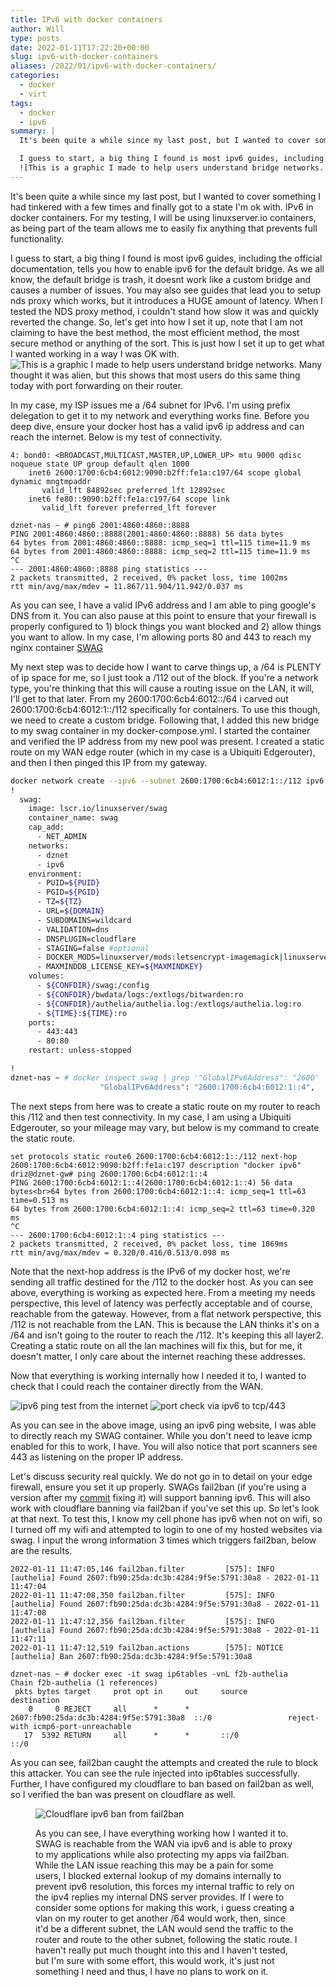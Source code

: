 ```yaml
---
title: IPv6 with docker containers
author: Will
type: posts
date: 2022-01-11T17:22:20+00:00
slug: ipv6-with-docker-containers
aliases: /2022/01/ipv6-with-docker-containers/
categories:
  - docker
  - virt
tags:
  - docker
  - ipv6
summary: |
  It's been quite a while since my last post, but I wanted to cover something I had tinkered with a few times and finally got to a state I'm ok with. IPv6 in docker containers. For my testing, I will be using linuxserver.io containers, as being part of the team allows me to easily fix anything that prevents full functionality.

  I guess to start, a big thing I found is most ipv6 guides, including the official documentation, tells you how to enable ipv6 for the default bridge. As we all know, the default bridge is trash, it doesnt work like a custom bridge and causes a number of issues. You may also see guides that lead you to setup nds proxy which works, but it introduces a HUGE amount of latency. When I tested the NDS proxy method, i couldn't stand how slow it was and quickly reverted the change. So, let's get into how I set it up, note that I am not claiming to have the best method, the most efficient method, the most secure method or anything of the sort. This is just how I set it up to get what I wanted working in a way I was OK with. 
  ![This is a graphic I made to help users understand bridge networks. Many thought it was alien, but this shows that most users do this same thing today with port forwarding on their router.](/images/ipv6-with-docker-containers/dockernet-blog-1024x492.png)
---
```

It's been quite a while since my last post, but I wanted to cover something I had tinkered with a few times and finally got to a state I'm ok with. IPv6 in docker containers. For my testing, I will be using linuxserver.io containers, as being part of the team allows me to easily fix anything that prevents full functionality.

I guess to start, a big thing I found is most ipv6 guides, including the official documentation, tells you how to enable ipv6 for the default bridge. As we all know, the default bridge is trash, it doesnt work like a custom bridge and causes a number of issues. You may also see guides that lead you to setup nds proxy which works, but it introduces a HUGE amount of latency. When I tested the NDS proxy method, i couldn't stand how slow it was and quickly reverted the change. So, let's get into how I set it up, note that I am not claiming to have the best method, the most efficient method, the most secure method or anything of the sort. This is just how I set it up to get what I wanted working in a way I was OK with. 
![This is a graphic I made to help users understand bridge networks. Many thought it was alien, but this shows that most users do this same thing today with port forwarding on their router.](/images/ipv6-with-docker-containers/dockernet-blog-1024x492.png)

In my case, my ISP issues me a /64 subnet for IPv6. I'm using prefix delegation to get it to my network and everything works fine. Before you deep dive, ensure your docker host has a valid ipv6 ip address and can reach the internet. Below is my test of connectivity.


```Bashdznet-nas ~ # ip -6 add show dev bond0
4: bond0: <BROADCAST,MULTICAST,MASTER,UP,LOWER_UP> mtu 9000 qdisc noqueue state UP group default qlen 1000
    inet6 2600:1700:6cb4:6012:9090:b2ff:fe1a:c197/64 scope global dynamic mngtmpaddr
       valid_lft 84892sec preferred_lft 12892sec
    inet6 fe80::9090:b2ff:fe1a:c197/64 scope link
       valid_lft forever preferred_lft forever

dznet-nas ~ # ping6 2001:4860:4860::8888
PING 2001:4860:4860::8888(2001:4860:4860::8888) 56 data bytes
64 bytes from 2001:4860:4860::8888: icmp_seq=1 ttl=115 time=11.9 ms
64 bytes from 2001:4860:4860::8888: icmp_seq=2 ttl=115 time=11.9 ms
^C
--- 2001:4860:4860::8888 ping statistics ---
2 packets transmitted, 2 received, 0% packet loss, time 1002ms
rtt min/avg/max/mdev = 11.867/11.904/11.942/0.037 ms
```

As you can see, I have a valid IPv6 address and I am able to ping google's DNS from it. You can also pause at this point to ensure that your firewall is properly configured to 1) block things you want blocked and 2) allow things you want to allow. In my case, I'm allowing ports 80 and 443 to reach my nginx container [SWAG](https://github.com/linuxserver/docker-swag)

My next step was to decide how I want to carve things up, a /64 is PLENTY of ip space for me, so I just took a /112 out of the block. If you're a network type, you're thinking that this will cause a routing issue on the LAN, it will, I'll get to that later. From my 2600:1700:6cb4:6012::/64 i carved out 2600:1700:6cb4:6012:1::/112 specifically for containers. To use this though, we need to create a custom bridge. Following that, I added this new bridge to my swag container in my docker-compose.yml. I started the container and verified the IP address from my new pool was present. I created a static route on my WAN edge router (which in my case is a Ubiquiti Edgerouter), and then I then pinged this IP from my gateway.


```Bash
docker network create --ipv6 --subnet 2600:1700:6cb4:6012:1::/112 ipv6
!
  swag:
    image: lscr.io/linuxserver/swag
    container_name: swag
    cap_add:
      - NET_ADMIN
    networks:
      - dznet
      - ipv6
    environment:
      - PUID=${PUID}
      - PGID=${PGID}
      - TZ=${TZ}
      - URL=${DOMAIN}
      - SUBDOMAINS=wildcard
      - VALIDATION=dns
      - DNSPLUGIN=cloudflare
      - STAGING=false #optional
      - DOCKER_MODS=linuxserver/mods:letsencrypt-imagemagick|linuxserver/mods:swag-cloudflare-real-ip
      - MAXMINDDB_LICENSE_KEY=${MAXMINDKEY}
    volumes:
      - ${CONFDIR}/swag:/config
      - ${CONFDIR}/bwdata/logs:/extlogs/bitwarden:ro
      - ${CONFDIR}/authelia/authelia.log:/extlogs/authelia.log:ro
      - ${TIME}:${TIME}:ro
    ports:
      - 443:443
      - 80:80
    restart: unless-stopped

!
dznet-nas ~ # docker inspect swag | grep '"GlobalIPv6Address": "2600'
                    "GlobalIPv6Address": "2600:1700:6cb4:6012:1::4",

```

The next steps from here was to create a static route on my router to reach this /112 and then test connectivity. In my case, I am using a Ubiquiti Edgerouter, so your mileage may vary, but below is my command to create the static route.

```
set protocols static route6 2600:1700:6cb4:6012:1::/112 next-hop 2600:1700:6cb4:6012:9090:b2ff:fe1a:c197 description "docker ipv6"
driz@dznet-gw# ping 2600:1700:6cb4:6012:1::4
PING 2600:1700:6cb4:6012:1::4(2600:1700:6cb4:6012:1::4) 56 data bytes<br>64 bytes from 2600:1700:6cb4:6012:1::4: icmp_seq=1 ttl=63 time=0.513 ms
64 bytes from 2600:1700:6cb4:6012:1::4: icmp_seq=2 ttl=63 time=0.320 ms
^C
--- 2600:1700:6cb4:6012:1::4 ping statistics ---
2 packets transmitted, 2 received, 0% packet loss, time 1069ms
rtt min/avg/max/mdev = 0.320/0.416/0.513/0.098 ms
```

Note that the next-hop address is the IPv6 of my docker host, we're sending all traffic destined for the /112 to the docker host. As you can see above, everything is working as expected here. From a meeting my needs perspective, this level of latency was perfectly acceptable and of course, reachable from the gateway. However, from a flat network perspective, this /112 is not reachable from the LAN. This is because the LAN thinks it's on a /64 and isn't going to the router to reach the /112. It's keeping this all layer2. Creating a static route on all the lan machines will fix this, but for me, it doesn't matter, I only care about the internet reaching these addresses.

Now that everything is working internally how I needed it to, I wanted to check that I could reach the container directly from the WAN. 

![ipv6 ping test from the internet](/images/ipv6-with-docker-containers/ipv6-WAN-ping-blog.png)
![port check via ipv6 to tcp/443](/images/ipv6-with-docker-containers/blog.png)

As you can see in the above image, using an ipv6 ping website, I was able to directly reach my SWAG container. While you don't need to leave icmp enabled for this to work, I have. You will also notice that port scanners see 443 as listening on the proper IP address.

Let's discuss security real quickly. We do not go in to detail on your edge firewall, ensure you set it up properly. SWAGs fail2ban (if you're using a version after my <a href="https://github.com/linuxserver/docker-swag/commit/84cdf58b66543d3f779aac4363791b46adcc10e5" target="_blank" rel="noreferrer noopener">commit</a> fixing it) will support banning ipv6. This will also work with cloudflare banning via fail2ban if you've set this up. So let's look at that next. To test this, I know my cell phone has ipv6 when not on wifi, so I turned off my wifi and attempted to login to one of my hosted websites via swag. I input the wrong information 3 times which triggers fail2ban, below are the results.


```Shell
2022-01-11 11:47:05,146 fail2ban.filter         [575]: INFO    [authelia] Found 2607:fb90:25da:dc3b:4284:9f5e:5791:30a8 - 2022-01-11 11:47:04
2022-01-11 11:47:08,350 fail2ban.filter         [575]: INFO    [authelia] Found 2607:fb90:25da:dc3b:4284:9f5e:5791:30a8 - 2022-01-11 11:47:08
2022-01-11 11:47:12,356 fail2ban.filter         [575]: INFO    [authelia] Found 2607:fb90:25da:dc3b:4284:9f5e:5791:30a8 - 2022-01-11 11:47:11
2022-01-11 11:47:12,519 fail2ban.actions        [575]: NOTICE  [authelia] Ban 2607:fb90:25da:dc3b:4284:9f5e:5791:30a8

dznet-nas ~ # docker exec -it swag ip6tables -vnL f2b-authelia
Chain f2b-authelia (1 references)
 pkts bytes target     prot opt in     out     source               destination
    0     0 REJECT     all      *      *       2607:fb90:25da:dc3b:4284:9f5e:5791:30a8  ::/0                 reject-with icmp6-port-unreachable
   17  5392 RETURN     all      *      *       ::/0                 ::/0
```

As you can see, fail2ban caught the attempts and created the rule to block this attacker. You can see the rule injected into ip6tables successfully. Further, I have configured my cloudflare to ban based on fail2ban as well, so I verified the ban was present on cloudflare as well.<figure class="wp-block-image size-large">

![Cloudflare ipv6 ban from fail2ban](/images/ipv6-with-docker-containers/ipv6-fail2ban-cloudflare-blog-1024x465.png) 

As you can see, I have everything working how I wanted it to. SWAG is reachable from the WAN via ipv6 and is able to proxy to my applications while also protecting my apps via fail2ban. While the LAN issue reaching this may be a pain for some users, I blocked external lookup of my domains internally to prevent ipv6 resolution, this forces my internal traffic to rely on the ipv4 replies my internal DNS server provides. If I were to consider some options for making this work, i guess creating a vlan on my router to get another /64 would work, then, since it'd be a different subnet, the LAN would send the traffic to the router and route to the other subnet, following the static route. I haven't really put much thought into this and I haven't tested, but I'm sure with some effort, this would work, it's just not something I need and thus, I have no plans to work on it.
